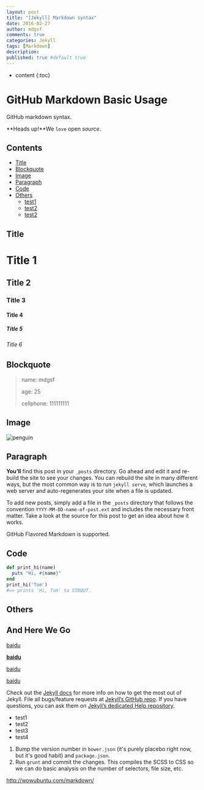 ```yaml
---
layout: post
title: "[Jekyll] Markdown syntax"
date: 2016-02-27
author: mdgsf
comments: true
categories: Jekyll
tags: [Markdown]
description:
published: true #default true
---
```


* content 
{:toc}

# GitHub Markdown Basic Usage

GitHub markdown syntax.

**Heads up!**We `love` open *source*.

## Contents

- [Title](#title)
- [Blockquote](#blockquote)
- [Image](#image)
- [Paragraph](#paragraph)
- [Code](#code)
- [Others](#others)
    - [test1](#test1)
    - [test2](#test2)
    - [test2](#test2)



## Title

# Title 1

## Title 2

### Title 3

#### Title 4

##### Title 5

###### Title 6



## Blockquote

> name: mdgsf
>
> age: 25
>
> cellphone: 111111111



## Image

<img src="{{ site.url }}/images/icons/penguin.png" alt="penguin" />


## Paragraph

<strong>You’ll</strong> find this post in your `_posts` directory. Go ahead and edit it and re-build the site to see your changes. You can rebuild the site in many different ways, but the most common way is to run `jekyll serve`, which launches a web server and auto-regenerates your site when a file is updated.

To add new posts, simply add a file in the `_posts` directory that follows the convention `YYYY-MM-DD-name-of-post.ext` and includes the necessary front matter. Take a look at the source for this post to get an idea about how it works.

GitHub Flavored Markdown is supported.



## Code

```ruby
def print_hi(name)
  puts "Hi, #{name}"
end
print_hi('Tom')
#=> prints 'Hi, Tom' to STDOUT.
```



## Others

## And Here We Go ##

[baidu](http://www.baidu.com)

[**baidu**](http://www.baidu.com)

<a href="http://www.baidu.com">baidu</a>

<a href="http://www.baidu.com" target="_blank">baidu</a>

Check out the [Jekyll docs][jekyll] for more info on how to get the most out of Jekyll. File all bugs/feature requests at [Jekyll’s GitHub repo][jekyll-gh]. If you have questions, you can ask them on [Jekyll’s dedicated Help repository][jekyll-help].

[jekyll]:      http://jekyllrb.com
[jekyll-gh]:   https://github.com/jekyll/jekyll
[jekyll-help]: https://github.com/jekyll/jekyll-help
[frontmatter]: http://jekyllrb.com/docs/frontmatter/
[github-easybook]: https://github.com/laobubu/jekyll-theme-EasyBook

- test1
- test2
- test3
- test4

1. Bump the version number in `bower.json` (it's purely placebo right now, but it's good habit) and `package.json`.
2. Run `grunt` and commit the changes. This compiles the SCSS to CSS so we can do basic analysis on the number of selectors, file size, etc.


http://wowubuntu.com/markdown/

